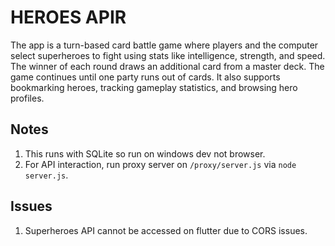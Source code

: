 # HEROES APIR

The app is a turn-based card battle game where players and the computer select superheroes to fight using stats like intelligence, strength, and speed. The winner of each round draws an additional card from a master deck. The game continues until one party runs out of cards. It also supports bookmarking heroes, tracking gameplay statistics, and browsing hero profiles.


## Notes
1. This runs with SQLite so run on windows dev not browser.
2. For API interaction, run proxy server on `/proxy/server.js` via `node server.js`.

## Issues
1. Superheroes API cannot be accessed on flutter due to CORS issues.